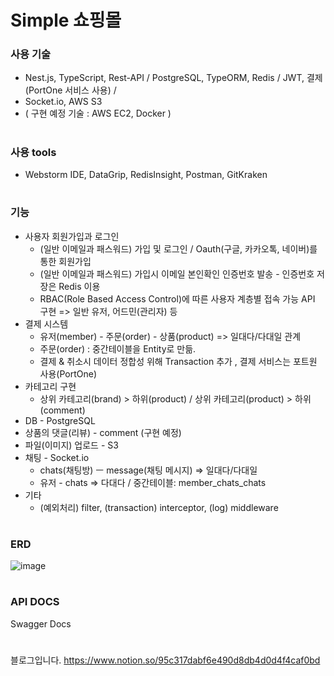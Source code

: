 
# Simple 쇼핑몰


### 사용 기술
* Nest.js, TypeScript, Rest-API / PostgreSQL, TypeORM, Redis / JWT, 결제(PortOne 서비스 사용) /
* Socket.io, AWS S3
* ( 구현 예정 기술 :  AWS EC2, Docker )

#

### 사용 tools
* Webstorm IDE, DataGrip, RedisInsight, Postman, GitKraken

#

### 기능
* 사용자 회원가입과 로그인 
  - (일반 이메일과 패스워드) 가입 및 로그인 / Oauth(구글, 카카오톡, 네이버)를 통한 회원가입 
  - (일반 이메일과 패스워드) 가입시 이메일 본인확인 인증번호 발송 - 인증번호 저장은 Redis 이용
  - RBAC(Role Based Access Control)에 따른 사용자 계층별 접속 가능 API 구현 => 일반 유저, 어드민(관리자) 등
* 결제 시스템
  - 유저(member) - 주문(order) - 상품(product) => 일대다/다대일 관계
  - 주문(order) : 중간테이블을 Entity로 만듦.
  - 결제 & 취소시 데이터 정합성 위해 Transaction 추가 , 결제 서비스는 포트원 사용(PortOne)
* 카테고리 구현
  - 상위 카테고리(brand) > 하위(product) / 상위 카테고리(product) > 하위(comment)
* DB - PostgreSQL
* 상품의 댓글(리뷰) - comment (구현 예정)
* 파일(이미지) 업로드 - S3 
* 채팅 - Socket.io
  - chats(채팅방) ㅡ message(채팅 메시지) => 일대다/다대일
  - 유저 - chats => 다대다 / 중간테이블: member_chats_chats
* 기타
  - (예외처리) filter, (transaction) interceptor, (log) middleware
  
#

### ERD 
![image](https://github.com/yubincho/shoppingmall-main/assets/58660769/81a9b522-6f0f-4944-853b-27beb299909b)


#

### API DOCS
Swagger Docs

# 

블로그입니다. 
https://www.notion.so/95c317dabf6e490d8db4d0d4f4caf0bd

